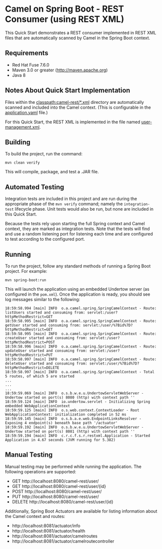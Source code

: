 # Camel on Spring Boot - REST Consumer (using REST XML) #
This Quick Start demonstrates a REST consumer implemented in REST XML files that are
automatically scanned by Camel in the Spring Boot context.

## Requirements ##
 * Red Hat Fuse 7.6.0
 * Maven 3.0 or greater (http://maven.apache.org)
 * Java 8

## Notes About Quick Start Implementation ##

Files within the [classpath:camel-rest/*.xml](src/main/resources/camel-rest) directory are automatically scanned and
included into the Camel context. (This is configurable in the [application.yaml](src/main/resources/config/application.yaml)
file.)

For this Quick Start, the REST XML is implemented in the file named [user-management.xml](src/main/resources/camel-rest/user-management.xml).

## Building ##
To build the project, run the command:

    mvn clean verify

This will compile, package, and test a .JAR file.

## Automated Testing ##
Integration tests are included in this project and are run during the appropriate phase of
the `mvn verify` command; namely the `integration-test` lifecycle phase. Unit tests would also
be run, but none are included in this Quick Start.

Because the tests rely upon starting the full Spring context and Camel context, they are marked
as integration tests. Note that the tests will find and use a random listening port for listening
each time and are configured to test according to the configured port.

## Running ##
To run the project, follow any standard methods of running a Spring Boot project.
For example:

    mvn spring-boot:run

This will launch the application using an embedded Undertow server (as configured in
the `pom.xml`). Once the application is ready, you should see log messages similar to the following:

    18:59:58.994 [main] INFO  o.a.camel.spring.SpringCamelContext - Route: listUsers started and consuming from: servlet:/user?httpMethodRestrict=GET
    18:59:58.995 [main] INFO  o.a.camel.spring.SpringCamelContext - Route: getUser started and consuming from: servlet:/user/%7Bid%7D?httpMethodRestrict=GET
    18:59:58.995 [main] INFO  o.a.camel.spring.SpringCamelContext - Route: createUser started and consuming from: servlet:/user?httpMethodRestrict=POST
    18:59:58.996 [main] INFO  o.a.camel.spring.SpringCamelContext - Route: updateUser started and consuming from: servlet:/user?httpMethodRestrict=PUT
    18:59:58.997 [main] INFO  o.a.camel.spring.SpringCamelContext - Route: deleteUser started and consuming from: servlet:/user/%7Bid%7D?httpMethodRestrict=DELETE
    18:59:58.997 [main] INFO  o.a.camel.spring.SpringCamelContext - Total 5 routes, of which 5 are started
    ...
    ...
    ...
    18:59:59.069 [main] INFO  o.s.b.w.e.u.UndertowServletWebServer - Undertow started on port(s) 8080 (http) with context path ''
    18:59:59.124 [main] INFO  io.undertow.servlet - Initializing Spring embedded WebApplicationContext
    18:59:59.125 [main] INFO  o.s.web.context.ContextLoader - Root WebApplicationContext: initialization completed in 52 ms
    18:59:59.145 [main] INFO  o.s.b.a.e.web.EndpointLinksResolver - Exposing 4 endpoint(s) beneath base path '/actuator'
    18:59:59.192 [main] INFO  o.s.b.w.e.u.UndertowServletWebServer - Undertow started on port(s) 8081 (http) with context path ''
    18:59:59.194 [main] INFO  c.r.c.f.s.r.restxml.Application - Started Application in 4.67 seconds (JVM running for 5.382)

## Manual Testing ##
Manual testing may be performed while running the application. The following operations are supported:

 * GET http://localhost:8080/camel-rest/user/
 * GET http://localhost:8080/camel-rest/user/{id}
 * POST http://localhost:8080/camel-rest/user/
 * PUT http://localhost:8080/camel-rest/user/
 * DELETE http://localhost:8080/camel-rest/user/{id}

Additionally, Spring Boot Actuators are available for listing information about the Camel context and routes:

 * http://localhost:8081/actuator/info
 * http://localhost:8081/actuator/health
 * http://localhost:8081/actuator/camelroutes
 * http://localhost:8081/actuator/camelroutecontroller
